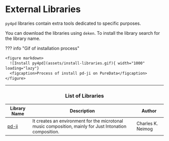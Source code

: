 # External Libraries

`py4pd` libraries contain extra tools dedicated to specific purposes. 

You can download the libraries using `deken`. To install the library search for the library name.

??? info "Gif of installation process"

    <figure markdown>
      ![Install py4pd](assets/install-libraries.gif){ width="1000" loading="lazy"}
      <figcaption>Process of install pd-ji on PureData</figcaption>
    </figure>

--------------------------

### <h3 style="text-align:center"> **List of Libraries** </h3>

<table class="special-table">
    <thead>
      <tr>
        <th>Library Name</th>
        <th>Description</th>
        <th>Author</th>
      </tr>
    </thead>
    <tbody>
      <tr>
        <td><a href="https://github.com/charlesneimog/pd-ji">pd-ji</a></td>
        <td>It creates an environment for the microtonal music composition, mainly for Just Intonation composition.</td>
        <td>Charles K. Neimog</td>
      </tr>
    </tbody>
  </table>
